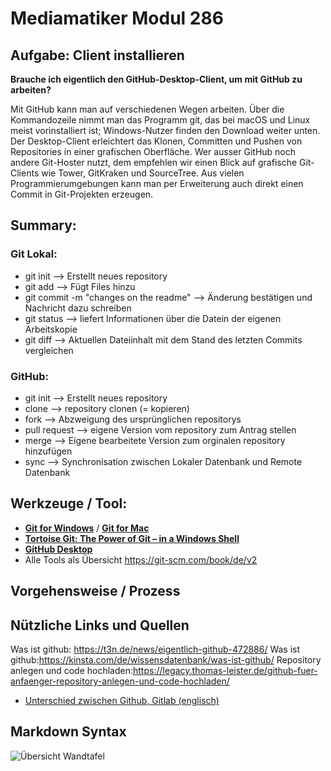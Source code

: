 # Mediamatiker Modul 286

## Aufgabe: Client installieren

**Brauche ich eigentlich den GitHub-Desktop-Client, um mit GitHub zu arbeiten?**

Mit GitHub kann man auf verschiedenen Wegen arbeiten. 
Über die Kommandozeile nimmt man das Programm git, das bei macOS und Linux meist vorinstalliert ist;
Windows-Nutzer finden den Download weiter unten. Der Desktop-Client erleichtert das Klonen, 
Committen und Pushen von Repositories in einer grafischen Oberfläche. 
Wer ausser GitHub noch andere Git-Hoster nutzt, dem empfehlen wir einen Blick auf grafische 
Git-Clients wie Tower, GitKraken und SourceTree. Aus vielen Programmierumgebungen kann man per 
Erweiterung auch direkt einen Commit in Git-Projekten erzeugen.

## Summary:

### Git Lokal: 

 - git init --> Erstellt neues repository
 - git add --> Fügt Files hinzu
 - git commit -m "changes on the readme" --> Änderung bestätigen und Nachricht dazu schreiben 
 - git status --> liefert Informationen über die Datein der eigenen Arbeitskopie
 - git diff --> Aktuellen Dateiinhalt mit dem Stand des letzten Commits vergleichen
 
 ### GitHub:
 
 - git init --> Erstellt neues repository
 - clone --> repository clonen (= kopieren)
 - fork --> Abzweigung des ursprünglichen repositorys
 - pull request --> eigene Version vom repository zum Antrag stellen
 - merge --> Eigene bearbeitete Version zum orginalen repository hinzufügen
 - sync --> Synchronisation zwischen Lokaler Datenbank und Remote Datenbank
 

## Werkzeuge / Tool: 

* [**Git for Windows**](https://git-scm.com/download/win) / [**Git for Mac**](https://git-scm.com/download/mac)
* [**Tortoise Git: The Power of Git – in a Windows Shell**](https://tortoisegit.org/)
* [**GitHub Desktop**](https://desktop.github.com/)
* Alle Tools als Übersicht  https://git-scm.com/book/de/v2

## Vorgehensweise / Prozess

## Nützliche Links und Quellen
Was ist github: https://t3n.de/news/eigentlich-github-472886/
Was ist github:https://kinsta.com/de/wissensdatenbank/was-ist-github/
Repository anlegen und code hochladen:https://legacy.thomas-leister.de/github-fuer-anfaenger-repository-anlegen-und-code-hochladen/

* [Unterschied zwischen Github, Gitlab (englisch)](https://usersnap.com/blog/gitlab-github/)

## Markdown Syntax


![Übersicht Wandtafel](./assets/images/wandtafel_zusammenfassung_git_github.jpeg)

